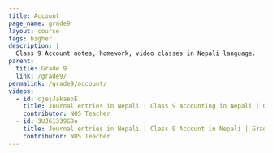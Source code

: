 ```yaml
---
title: Account
page_name: grade9
layout: course
tags: higher
description: |
  Class 9 Account notes, homework, video classes in Nepali language.
parent:
  title: Grade 9
  link: /grade9/
permalink: /grade9/account/
videos:
  - id: cjejJakaepE
    title: Journal entries in Nepali | Class 9 Accounting in Nepali | Grade 9 Account in Nepali
    contributor: NOS Teacher
  - id: 3UJ61339GDo
    title: Journal entries in Nepali | Class 9 Account in Nepali | Grade 9 Account in Nepali
    contributor: NOS Teacher
---
```

